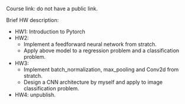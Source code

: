Course link: do not have a public link.  

Brief HW description:
- HW1: Introduction to Pytorch
- HW2: 
  - Implement a feedforward neural network from stratch.
  - Apply above model to  a regression problem and a classification problem. 
- HW3: 
  - Implement batch_normalization, max_pooling and Conv2d from stratch. 
  - Design a CNN architecture by myself and apply to image classification problem.
- HW4: unpublish.
